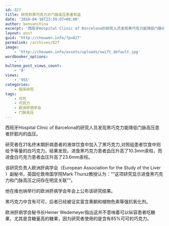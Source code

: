 ```yaml
---
id: 827
title: 研究称黑巧克力对门脉高压患者有益
date: '2010-04-16T23:39:07+00:00'
author: bensonchina
excerpt: '西班牙Hospital Clinic of Barcelona的研究人员发现黑巧克力能降低门脉高压患者肝脏内的血压。研究者在21名终末期肝病患者的液体饮食中加入了黑巧克力,对照组患者饮食中则给予等量的白巧克力。结果发现，进食黑巧克力患者血压升高了10.3mm汞柱，而进食白巧克力患者血压升高了23.6mm汞柱。'
layout: post
guid: 'http://chouwen.info/?p=827'
permalink: /archives/827
image:
    - 'http://chouwen.info/assets/uploads/swift_default.jpg'
wordbooker_options:
    - ''
bulteno_post_views_count:
    - '0'
views:
    - '955'
categories:
    - 临床研究
tags:
    - 可可
    - 巧克力
    - 欧洲肝病学会
    - 门脉高压
---
```


西班牙Hospital Clinic of Barcelona的研究人员发现黑巧克力能降低门脉高压患者肝脏内的血压。

研究者在21名终末期肝病患者的液体饮食中加入了黑巧克力,对照组患者饮食中则给予等量的白巧克力。结果发现，进食黑巧克力患者血压升高了10.3mm汞柱，而进食白巧克力患者血压升高了23.6mm汞柱。

该研究负责人欧洲肝病学会（European Association for the Study of the Liver ）副秘书，英国伦敦帝国学院Mark Thursz教授认为：““这项研究显示进食黑巧克力和门脉高压之间存在明显关联””。

他在维也纳举行的欧洲肝病学会年会上公布该研究结果。

黑巧克力中含有可可，后者已经被证实富含黄酮和植物色素等强抗氧化剂。

欧洲肝病学会秘书长Heiner Wedemeyer指出这并不意味着可以纵容患者吃糖果，尤其是含糖量高的糖果，因为研究者使用的是含有85%可可的巧克力。